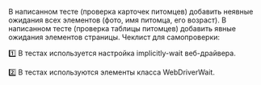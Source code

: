 В написанном тесте (проверка карточек питомцев) добавить неявные ожидания всех элементов (фото, имя питомца, его возраст).
В написанном тесте (проверка таблицы питомцев) добавить явные ожидания элементов страницы.
Чеклист для самопроверки:

1️⃣ В тестах используется настройка implicitly-wait веб-драйвера.

2️⃣ В тестах используются элементы класса WebDriverWait.
